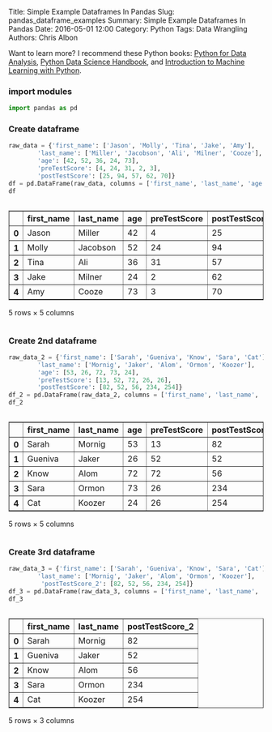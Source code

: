 Title: Simple Example Dataframes In Pandas
Slug: pandas_dataframe_examples
Summary: Simple Example Dataframes In Pandas
Date: 2016-05-01 12:00
Category: Python
Tags: Data Wrangling
Authors: Chris Albon

Want to learn more? I recommend these Python books: [Python for Data Analysis](http://amzn.to/2ljV9wY), [Python Data Science Handbook](http://amzn.to/2m0mgMB), and [Introduction to Machine Learning with Python](http://amzn.to/2mjYiwK).

### import modules


```python
import pandas as pd
```

### Create dataframe


```python
raw_data = {'first_name': ['Jason', 'Molly', 'Tina', 'Jake', 'Amy'],
        'last_name': ['Miller', 'Jacobson', 'Ali', 'Milner', 'Cooze'],
        'age': [42, 52, 36, 24, 73],
        'preTestScore': [4, 24, 31, 2, 3],
        'postTestScore': [25, 94, 57, 62, 70]}
df = pd.DataFrame(raw_data, columns = ['first_name', 'last_name', 'age', 'preTestScore', 'postTestScore'])
df
```




<div style="max-height:1000px;max-width:1500px;overflow:auto;">
<table border="1" class="dataframe">
  <thead>
    <tr style="text-align: right;">
      <th></th>
      <th>first_name</th>
      <th>last_name</th>
      <th>age</th>
      <th>preTestScore</th>
      <th>postTestScore</th>
    </tr>
  </thead>
  <tbody>
    <tr>
      <th>0</th>
      <td> Jason</td>
      <td>   Miller</td>
      <td> 42</td>
      <td>  4</td>
      <td> 25</td>
    </tr>
    <tr>
      <th>1</th>
      <td> Molly</td>
      <td> Jacobson</td>
      <td> 52</td>
      <td> 24</td>
      <td> 94</td>
    </tr>
    <tr>
      <th>2</th>
      <td>  Tina</td>
      <td>      Ali</td>
      <td> 36</td>
      <td> 31</td>
      <td> 57</td>
    </tr>
    <tr>
      <th>3</th>
      <td>  Jake</td>
      <td>   Milner</td>
      <td> 24</td>
      <td>  2</td>
      <td> 62</td>
    </tr>
    <tr>
      <th>4</th>
      <td>   Amy</td>
      <td>    Cooze</td>
      <td> 73</td>
      <td>  3</td>
      <td> 70</td>
    </tr>
  </tbody>
</table>
<p>5 rows × 5 columns</p>
</div>



### Create 2nd dataframe


```python
raw_data_2 = {'first_name': ['Sarah', 'Gueniva', 'Know', 'Sara', 'Cat'],
        'last_name': ['Mornig', 'Jaker', 'Alom', 'Ormon', 'Koozer'],
        'age': [53, 26, 72, 73, 24],
        'preTestScore': [13, 52, 72, 26, 26],
        'postTestScore': [82, 52, 56, 234, 254]}
df_2 = pd.DataFrame(raw_data_2, columns = ['first_name', 'last_name', 'age', 'preTestScore', 'postTestScore'])
df_2
```




<div style="max-height:1000px;max-width:1500px;overflow:auto;">
<table border="1" class="dataframe">
  <thead>
    <tr style="text-align: right;">
      <th></th>
      <th>first_name</th>
      <th>last_name</th>
      <th>age</th>
      <th>preTestScore</th>
      <th>postTestScore</th>
    </tr>
  </thead>
  <tbody>
    <tr>
      <th>0</th>
      <td>   Sarah</td>
      <td> Mornig</td>
      <td> 53</td>
      <td> 13</td>
      <td>  82</td>
    </tr>
    <tr>
      <th>1</th>
      <td> Gueniva</td>
      <td>  Jaker</td>
      <td> 26</td>
      <td> 52</td>
      <td>  52</td>
    </tr>
    <tr>
      <th>2</th>
      <td>    Know</td>
      <td>   Alom</td>
      <td> 72</td>
      <td> 72</td>
      <td>  56</td>
    </tr>
    <tr>
      <th>3</th>
      <td>    Sara</td>
      <td>  Ormon</td>
      <td> 73</td>
      <td> 26</td>
      <td> 234</td>
    </tr>
    <tr>
      <th>4</th>
      <td>     Cat</td>
      <td> Koozer</td>
      <td> 24</td>
      <td> 26</td>
      <td> 254</td>
    </tr>
  </tbody>
</table>
<p>5 rows × 5 columns</p>
</div>



### Create 3rd dataframe


```python
raw_data_3 = {'first_name': ['Sarah', 'Gueniva', 'Know', 'Sara', 'Cat'],
        'last_name': ['Mornig', 'Jaker', 'Alom', 'Ormon', 'Koozer'],
         'postTestScore_2': [82, 52, 56, 234, 254]}
df_3 = pd.DataFrame(raw_data_3, columns = ['first_name', 'last_name', 'postTestScore_2'])
df_3
```




<div style="max-height:1000px;max-width:1500px;overflow:auto;">
<table border="1" class="dataframe">
  <thead>
    <tr style="text-align: right;">
      <th></th>
      <th>first_name</th>
      <th>last_name</th>
      <th>postTestScore_2</th>
    </tr>
  </thead>
  <tbody>
    <tr>
      <th>0</th>
      <td>   Sarah</td>
      <td> Mornig</td>
      <td>  82</td>
    </tr>
    <tr>
      <th>1</th>
      <td> Gueniva</td>
      <td>  Jaker</td>
      <td>  52</td>
    </tr>
    <tr>
      <th>2</th>
      <td>    Know</td>
      <td>   Alom</td>
      <td>  56</td>
    </tr>
    <tr>
      <th>3</th>
      <td>    Sara</td>
      <td>  Ormon</td>
      <td> 234</td>
    </tr>
    <tr>
      <th>4</th>
      <td>     Cat</td>
      <td> Koozer</td>
      <td> 254</td>
    </tr>
  </tbody>
</table>
<p>5 rows × 3 columns</p>
</div>
